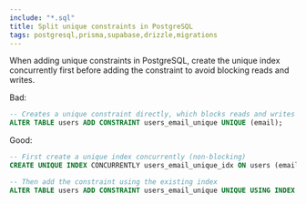 ```yaml
---
include: "*.sql"
title: Split unique constraints in PostgreSQL
tags: postgresql,prisma,supabase,drizzle,migrations
---
```


When adding unique constraints in PostgreSQL, create the unique index concurrently first before adding the constraint to avoid blocking reads and writes.

Bad:

```sql
-- Creates a unique constraint directly, which blocks reads and writes
ALTER TABLE users ADD CONSTRAINT users_email_unique UNIQUE (email);
```

Good:

```sql
-- First create a unique index concurrently (non-blocking)
CREATE UNIQUE INDEX CONCURRENTLY users_email_unique_idx ON users (email);

-- Then add the constraint using the existing index
ALTER TABLE users ADD CONSTRAINT users_email_unique UNIQUE USING INDEX users_email_unique_idx;
```

